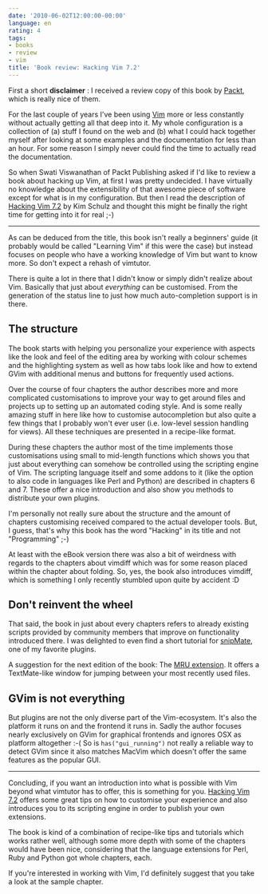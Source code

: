 ```yaml
---
date: '2010-06-02T12:00:00-00:00'
language: en
rating: 4
tags:
- books
- review
- vim
title: 'Book review: Hacking Vim 7.2'
---
```



First a short **disclaimer** : I received a review copy of this book by
[Packt](http://www.packtpub.com/), which is really nice of them.

For the last couple of years I've been using
[Vim](http://vim.sourceforge.net/) more or less constantly without actually
getting all that deep into it. My whole configuration is a collection of (a)
stuff I found on the web and (b) what I could hack together myself after
looking at some examples and the documentation for less than an hour. For some
reason I simply never could find the time to actually read the documentation.

So when Swati Viswanathan of Packt Publishing asked if I'd like to review a
book about hacking up Vim, at first I was pretty undecided. I have virtually
no knowledge about the extensibility of that awesome piece of software except
for what is in my configuration. But then I read the description of [Hacking
Vim 7.2](https://www.packtpub.com/hacking-vim-7-2/book) by Kim Schulz and
thought this might be finally the right time for getting into it for real
;-)

-------------------------

As can be deduced from the title, this book isn't really a beginners' guide
(it probably would be called "Learning Vim" if this were the case) but instead
focuses on people who have a working knowledge of Vim but want to know more.
So don't expect a rehash of vimtutor.

There is quite a lot in there that I didn't know or simply didn't realize
about Vim. Basically that just about *everything* can be customised. From the
generation of the status line to just how much auto-completion support is in
there.

## The structure

The book starts with helping you personalize your experience with aspects like
the look and feel of the editing area by working with colour schemes and the
highlighting system as well as how tabs look like and how to extend GVim with
additional menus and buttons for frequently used actions.

Over the course of four chapters the author describes more and more
complicated customisations to improve your way to get around files and
projects up to setting up an automated coding style. And is some really
amazing stuff in here like how to customise autocompletion but also quite a
few things that I probably won't ever user (i.e. low-level session handling
for views). All these techniques are presented in a recipe-like format.

During these chapters the author most of the time implements those
customisations using small to mid-length functions which shows you that just
about everything can somehow be controlled using the scripting engine of Vim.
The scripting language itself and some addons to it (like the option to also
code in languages like Perl and Python) are described in chapters 6 and 7.
These offer a nice introduction and also show you methods to distribute your
own plugins.

I'm personally not really sure about the structure and the amount of chapters
customising received compared to the actual developer tools. But, I guess,
that's why this book has the word "Hacking" in its title and not "Programming"
;-)

At least with the eBook version there was also a bit of weirdness with
regards to the chapters about vimdiff which was for some reason placed within
the chapter about folding. So, yes, the book also introduces vimdiff, which is
something I only recently stumbled upon quite by accident :D

## Don't reinvent the wheel

That said, the book in just about every chapters refers to already
existing scripts provided by community members that improve on functionality
introduced there. I was delighted to even find a short tutorial for
[snipMate](http://www.vim.org/scripts/script.php?script_id=2540), one of my
favorite plugins.

A suggestion for the next edition of the book: The [MRU
extension](http://www.vim.org/scripts/script.php?script_id=521). It offers a
TextMate-like window for jumping between your most recently used files.

## GVim is not everything

But plugins are not the only diverse part of the Vim-ecosystem. It's also the
platform it runs on and the frontend it runs in. Sadly the author focuses
nearly exclusively on GVim for graphical frontends and ignores OSX as platform
altogether :-( So is `has("gui_running")` not really a reliable way to detect
GVim since it also matches MacVim which doesn't offer the same features as the
popular GUI.

---------------------

Concluding, if you want an introduction into what is possible with Vim beyond
what vimtutor has to offer, this is something for you. [Hacking Vim
7.2](https://www.packtpub.com/hacking-vim-7-2/book) offers some great tips on
how to customise your experience and also introduces you to its scripting
engine in order to publish your own extensions.

The book is kind of a combination of recipe-like tips and tutorials which
works rather well, although some more depth with some of the chapters would
have been nice, considering that the language extensions for Perl, Ruby and
Python got whole chapters, each.

If you're interested in working with Vim, I'd definitely suggest that you take
a look at the sample chapter.

